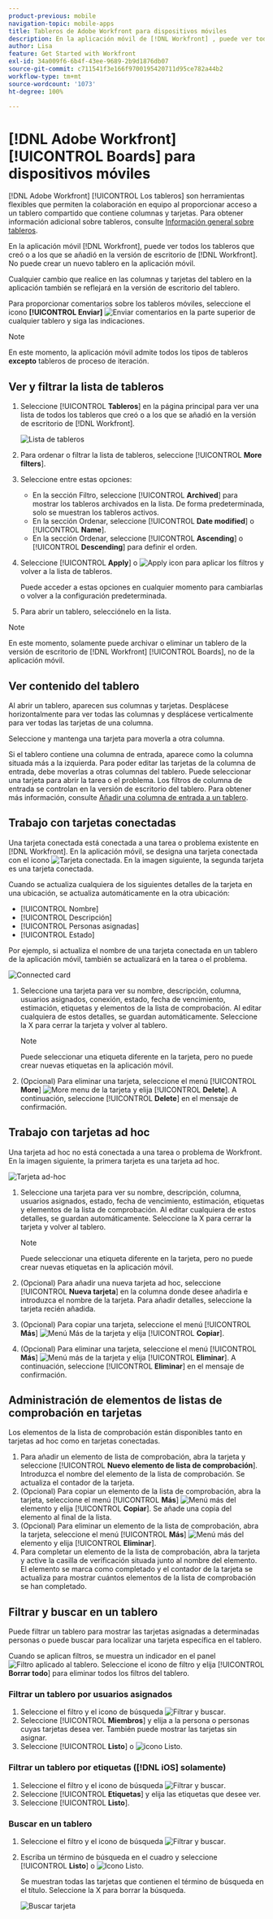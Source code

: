 ```yaml
---
product-previous: mobile
navigation-topic: mobile-apps
title: Tableros de Adobe Workfront para dispositivos móviles
description: En la aplicación móvil de [!DNL Workfront] , puede ver todos los tableros que creó o a los que se añadió en la versión de escritorio de [!DNL Workfront].
author: Lisa
feature: Get Started with Workfront
exl-id: 34a009f6-6b4f-43ee-9689-2b9d1876db07
source-git-commit: c711541f3e166f9700195420711d95ce782a44b2
workflow-type: tm+mt
source-wordcount: '1073'
ht-degree: 100%

---
```


# [!DNL Adobe Workfront] [!UICONTROL Boards] para dispositivos móviles

[!DNL Adobe Workfront] [!UICONTROL Los tableros] son herramientas flexibles que permiten la colaboración en equipo al proporcionar acceso a un tablero compartido que contiene columnas y tarjetas. Para obtener información adicional sobre tableros, consulte [Información general sobre tableros](/help/quicksilver/agile/boards-overview.md).

En la aplicación móvil [!DNL Workfront], puede ver todos los tableros que creó o a los que se añadió en la versión de escritorio de [!DNL Workfront]. No puede crear un nuevo tablero en la aplicación móvil.

Cualquier cambio que realice en las columnas y tarjetas del tablero en la aplicación también se reflejará en la versión de escritorio del tablero.

Para proporcionar comentarios sobre los tableros móviles, seleccione el icono **[!UICONTROL Enviar]** ![Enviar comentarios](assets/mobile-send-feedback-icon.png) en la parte superior de cualquier tablero y siga las indicaciones.

>[!NOTE]
>
>En este momento, la aplicación móvil admite todos los tipos de tableros **excepto** tableros de proceso de iteración.

## Ver y filtrar la lista de tableros

1. Seleccione [!UICONTROL **Tableros**] en la página principal para ver una lista de todos los tableros que creó o a los que se añadió en la versión de escritorio de [!DNL Workfront].

   ![Lista de tableros](assets/mobile-all-boards-displayed.png)

1. Para ordenar o filtrar la lista de tableros, seleccione [!UICONTROL **More filters**].
1. Seleccione entre estas opciones:

   * En la sección Filtro, seleccione [!UICONTROL **Archived**] para mostrar los tableros archivados en la lista. De forma predeterminada, solo se muestran los tableros activos.
   * En la sección Ordenar, seleccione [!UICONTROL **Date modified**] o [!UICONTROL **Name**].
   * En la sección Ordenar, seleccione [!UICONTROL **Ascending**] o [!UICONTROL **Descending**] para definir el orden.

1. Seleccione [!UICONTROL **Apply**] o ![Apply icon](assets/mobile-apply-icon-checkmark.png) para aplicar los filtros y volver a la lista de tableros.

   Puede acceder a estas opciones en cualquier momento para cambiarlas o volver a la configuración predeterminada.

1. Para abrir un tablero, selecciónelo en la lista.

>[!NOTE]
>
>En este momento, solamente puede archivar o eliminar un tablero de la versión de escritorio de [!DNL Workfront] [!UICONTROL Boards], no de la aplicación móvil.

## Ver contenido del tablero

Al abrir un tablero, aparecen sus columnas y tarjetas. Desplácese horizontalmente para ver todas las columnas y desplácese verticalmente para ver todas las tarjetas de una columna.

Seleccione y mantenga una tarjeta para moverla a otra columna.

Si el tablero contiene una columna de entrada, aparece como la columna situada más a la izquierda. Para poder editar las tarjetas de la columna de entrada, debe moverlas a otras columnas del tablero. Puede seleccionar una tarjeta para abrir la tarea o el problema. Los filtros de columna de entrada se controlan en la versión de escritorio del tablero. Para obtener más información, consulte [Añadir una columna de entrada a un tablero](/help/quicksilver/agile/use-boards-agile-planning-tools/add-intake-column-to-board.md).

## Trabajo con tarjetas conectadas

Una tarjeta conectada está conectada a una tarea o problema existente en [!DNL Workfront]. En la aplicación móvil, se designa una tarjeta conectada con el icono ![Tarjeta conectada](assets/mobile-boards-connected-card-icon.png). En la imagen siguiente, la segunda tarjeta es una tarjeta conectada.

Cuando se actualiza cualquiera de los siguientes detalles de la tarjeta en una ubicación, se actualiza automáticamente en la otra ubicación:

* [!UICONTROL Nombre]
* [!UICONTROL Descripción]
* [!UICONTROL Personas asignadas]
* [!UICONTROL Estado]

Por ejemplo, si actualiza el nombre de una tarjeta conectada en un tablero de la aplicación móvil, también se actualizará en la tarea o el problema.

![Connected card](assets/mobile-types-of-cards.png)

1. Seleccione una tarjeta para ver su nombre, descripción, columna, usuarios asignados, conexión, estado, fecha de vencimiento, estimación, etiquetas y elementos de la lista de comprobación. Al editar cualquiera de estos detalles, se guardan automáticamente. Seleccione la X para cerrar la tarjeta y volver al tablero.

   >[!NOTE]
   >
   >Puede seleccionar una etiqueta diferente en la tarjeta, pero no puede crear nuevas etiquetas en la aplicación móvil.

1. (Opcional) Para eliminar una tarjeta, seleccione el menú [!UICONTROL **More**] ![More menu](assets/more-icon-spectrum.png) de la tarjeta y elija [!UICONTROL **Delete**]. A continuación, seleccione [!UICONTROL **Delete**] en el mensaje de confirmación.

## Trabajo con tarjetas ad hoc

Una tarjeta ad hoc no está conectada a una tarea o problema de Workfront. En la imagen siguiente, la primera tarjeta es una tarjeta ad hoc.

![Tarjeta ad-hoc](assets/mobile-types-of-cards.png)

1. Seleccione una tarjeta para ver su nombre, descripción, columna, usuarios asignados, estado, fecha de vencimiento, estimación, etiquetas y elementos de la lista de comprobación. Al editar cualquiera de estos detalles, se guardan automáticamente. Seleccione la X para cerrar la tarjeta y volver al tablero.

   >[!NOTE]
   >
   >Puede seleccionar una etiqueta diferente en la tarjeta, pero no puede crear nuevas etiquetas en la aplicación móvil.

1. (Opcional) Para añadir una nueva tarjeta ad hoc, seleccione [!UICONTROL **Nueva tarjeta**] en la columna donde desee añadirla e introduzca el nombre de la tarjeta. Para añadir detalles, seleccione la tarjeta recién añadida.

1. (Opcional) Para copiar una tarjeta, seleccione el menú [!UICONTROL **Más**] ![Menú Más](assets/more-icon-spectrum.png) de la tarjeta y elija [!UICONTROL **Copiar**].

1. (Opcional) Para eliminar una tarjeta, seleccione el menú [!UICONTROL **Más**] ![Menú más](assets/more-icon-spectrum.png) de la tarjeta y elija [!UICONTROL **Eliminar**]. A continuación, seleccione [!UICONTROL **Eliminar**] en el mensaje de confirmación.

## Administración de elementos de listas de comprobación en tarjetas

Los elementos de la lista de comprobación están disponibles tanto en tarjetas ad hoc como en tarjetas conectadas.

1. Para añadir un elemento de lista de comprobación, abra la tarjeta y seleccione [!UICONTROL **Nuevo elemento de lista de comprobación**]. Introduzca el nombre del elemento de la lista de comprobación. Se actualiza el contador de la tarjeta.
1. (Opcional) Para copiar un elemento de la lista de comprobación, abra la tarjeta, seleccione el menú [!UICONTROL **Más**] ![Menú más](assets/more-icon-spectrum.png) del elemento y elija [!UICONTROL **Copiar**]. Se añade una copia del elemento al final de la lista.
1. (Opcional) Para eliminar un elemento de la lista de comprobación, abra la tarjeta, seleccione el menú [!UICONTROL **Más**] ![Menú más](assets/more-icon-spectrum.png) del elemento y elija [!UICONTROL **Eliminar**].
1. Para completar un elemento de la lista de comprobación, abra la tarjeta y active la casilla de verificación situada junto al nombre del elemento.
El elemento se marca como completado y el contador de la tarjeta se actualiza para mostrar cuántos elementos de la lista de comprobación se han completado.

## Filtrar y buscar en un tablero

Puede filtrar un tablero para mostrar las tarjetas asignadas a determinadas personas o puede buscar para localizar una tarjeta específica en el tablero.

Cuando se aplican filtros, se muestra un indicador en el panel ![Filtro aplicado al tablero](assets/active-filter-mobile-boards.png). Seleccione el icono de filtro y elija [!UICONTROL **Borrar todo**] para eliminar todos los filtros del tablero.

### Filtrar un tablero por usuarios asignados

1. Seleccione el filtro y el icono de búsqueda ![Filtrar y buscar](assets/filter-search-icon-mobile-boards.png).
1. Seleccione [!UICONTROL **Miembros**] y elija a la persona o personas cuyas tarjetas desea ver. También puede mostrar las tarjetas sin asignar.
1. Seleccione [!UICONTROL **Listo**] o ![icono Listo](assets/mobile-apply-icon-checkmark.png).

### Filtrar un tablero por etiquetas ([!DNL iOS] solamente)

1. Seleccione el filtro y el icono de búsqueda ![Filtrar y buscar](assets/filter-search-icon-mobile-boards.png).
1. Seleccione [!UICONTROL **Etiquetas**] y elija las etiquetas que desee ver.
1. Seleccione [!UICONTROL **Listo**].

### Buscar en un tablero

1. Seleccione el filtro y el icono de búsqueda ![Filtrar y buscar](assets/filter-search-icon-mobile-boards.png).
1. Escriba un término de búsqueda en el cuadro y seleccione [!UICONTROL **Listo**] o ![Icono Listo](assets/mobile-apply-icon-checkmark.png).

   Se muestran todas las tarjetas que contienen el término de búsqueda en el título.
Seleccione la X para borrar la búsqueda.

   ![Buscar tarjeta](assets/mobile-search-for-card.png)
